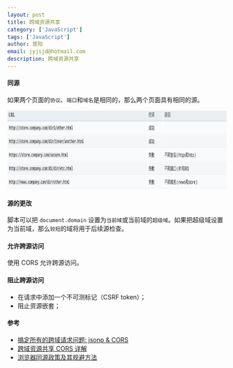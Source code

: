 ```yaml
---
layout: post
title: 跨域资源共享
category: ['JavaScript']
tags: ['JavaScript']
author: 景阳
email: jyjsjd@hotmail.com
description: 跨域资源共享
---
```


#### 同源
如果两个页面的`协议`、`端口`和`域名`是相同的，那么两个页面具有相同的源。

<img src="/assets/img/source.png" width="800" height="180"/>

#### 源的更改
脚本可以把 `document.domain` 设置为`当前域`或当前域的`超级域`。如果把超级域设置为当前域，那么`较短`的域将用于后续源检查。

#### 允许跨源访问
使用 CORS 允许跨源访问。

#### 阻止跨源访问
* 在请求中添加一个不可测标记（CSRF token）；
* 阻止资源嵌套；

#### 参考
* [搞定所有的跨域请求问题: jsonp & CORS](https://javadoop.com/post/cross-domain)
* [跨域资源共享 CORS 详解](http://www.ruanyifeng.com/blog/2016/04/cors.html)
* [浏览器同源政策及其规避方法](http://www.ruanyifeng.com/blog/2016/04/same-origin-policy.html)
